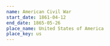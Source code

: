 ```yaml
---
name: American Civil War
start_date: 1861-04-12
end_date: 1865-05-26
place_name: United States of America
place_key: us
---
```

